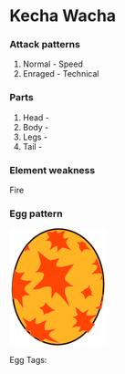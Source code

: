 # Kecha Wacha

### Attack patterns
1. Normal - Speed
2. Enraged - Technical

### Parts
1. Head - 
2. Body - 
3. Legs - 
4. Tail - 

### Element weakness
Fire 

### Egg pattern
![image info](../assets/kecha_wacha.png)

Egg Tags: 